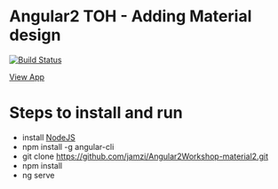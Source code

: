 # Angular2 TOH - Adding Material design

[![Build Status](https://travis-ci.org/jamzi/Angular2Workshop-material2.svg?branch=master)](https://travis-ci.org/jamzi/Angular2Workshop-material2)
<p><a href="https://angular2workshop-material2.firebaseapp.com/">View App</a></p>

# Steps to install and run
* install [NodeJS](https://nodejs.org/en/)
* npm install -g angular-cli
* git clone https://github.com/jamzi/Angular2Workshop-material2.git
* npm install 
* ng serve
